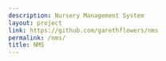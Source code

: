 ```yaml
---
description: Nursery Management System
layout: project
link: https://github.com/garethflowers/nms
permalink: /nms/
title: NMS
---
```

